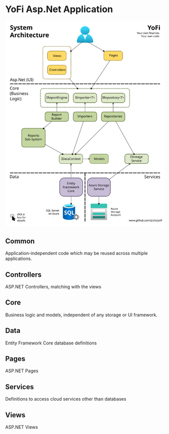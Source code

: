 # YoFi Asp.Net Application

[![System Architecture](/docs/images/YoFi-System-Architecture.svg)](https://raw.githubusercontent.com/jcoliz/yofi/master/docs/images/YoFi-System-Architecture.svg)

## Common

Application-independent code which may be reused across multiple applications.

## Controllers

ASP.NET Controllers, matching with the views

## Core

Business logic and models, independent of any storage or UI framework.

## Data

Entity Framework Core database definitions

## Pages

ASP.NET Pages

## Services

Definitions to access cloud services other than databases

## Views

ASP.NET Views
